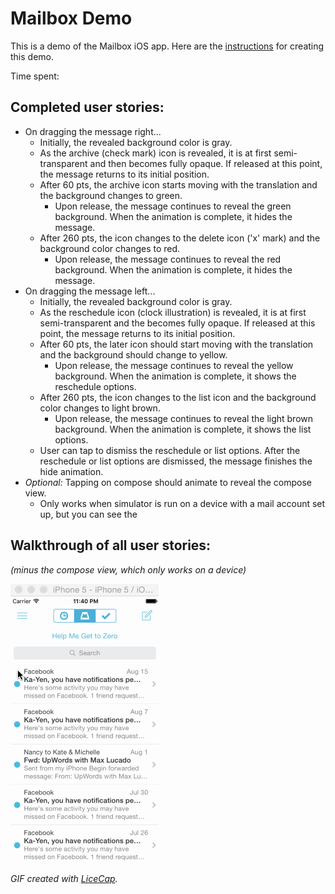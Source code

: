# Mailbox Demo

This is a demo of the Mailbox iOS app. Here are the [instructions](http://courses.codepath.com/courses/ios_for_designers/unit/3#!assignment) for creating this demo.

Time spent: 

## Completed user stories:

* On dragging the message right...
   * Initially, the revealed background color is gray.
   * As the archive (check mark) icon is revealed, it is at first semi-transparent and then becomes fully opaque. If released at this point, the message returns to its initial position.
   * After 60 pts, the archive icon starts moving with the translation and the background changes to green.
     * Upon release, the message continues to reveal the green background. When the animation is complete, it hides the message.
   * After 260 pts, the icon changes to the delete icon ('x' mark) and the background color changes to red.
     * Upon release, the message continues to reveal the red background. When the animation is complete, it hides the message.
* On dragging the message left...
   * Initially, the revealed background color is gray.
   * As the reschedule icon (clock illustration) is revealed, it is at first semi-transparent and the becomes fully opaque. If released at this point, the message returns to its initial position.
   * After 60 pts, the later icon should start moving with the translation and the background should change to yellow.
     * Upon release, the message continues to reveal the yellow background. When the animation is complete, it shows the reschedule options.
   * After 260 pts, the icon changes to the list icon and the background color changes to light brown.
     * Upon release, the message continues to reveal the light brown background. When the animation is complete, it shows the list options.
   * User can tap to dismiss the reschedule or list options. After the reschedule or list options are dismissed, the message finishes the hide animation.
* _Optional:_ Tapping on compose should animate to reveal the compose view.
   * Only works when simulator is run on a device with a mail account set up, but you can see the  

## Walkthrough of all user stories: 
_(minus the compose view, which only works on a device)_

![tada Mailbox demo gif](https://raw.githubusercontent.com/lizthebiz/mailbox-demo/master/lizdalay-mailbox.gif)

*GIF created with [LiceCap](http://www.cockos.com/licecap/).*
